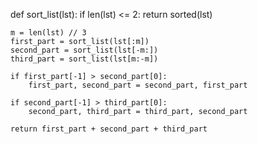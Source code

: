 def sort_list(lst):
    if len(lst) <= 2:
        return sorted(lst)
    
    m = len(lst) // 3
    first_part = sort_list(lst[:m])
    second_part = sort_list(lst[-m:])
    third_part = sort_list(lst[m:-m])
    
    if first_part[-1] > second_part[0]:
        first_part, second_part = second_part, first_part
    
    if second_part[-1] > third_part[0]:
        second_part, third_part = third_part, second_part
    
    return first_part + second_part + third_part

